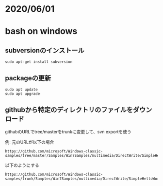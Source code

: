 
# 2020/06/01

# bash on windows

## subversionのインストール
```
sudo apt-get install subversion
```

## packageの更新
```
sudo apt update
sudo apt upgrade
```

## githubから特定のディレクトリのファイルをダウンロード
githubのURLでtree/masterをtrunkに変更して、svn exportを使う

例: 元のURLが以下の場合
```
https://github.com/microsoft/Windows-classic-samples/tree/master/Samples/Win7Samples/multimedia/DirectWrite/SimpleHelloWorld
```
以下のようにする
```
https://github.com/microsoft/Windows-classic-samples/trunk/Samples/Win7Samples/multimedia/DirectWrite/SimpleHelloWorld
```



